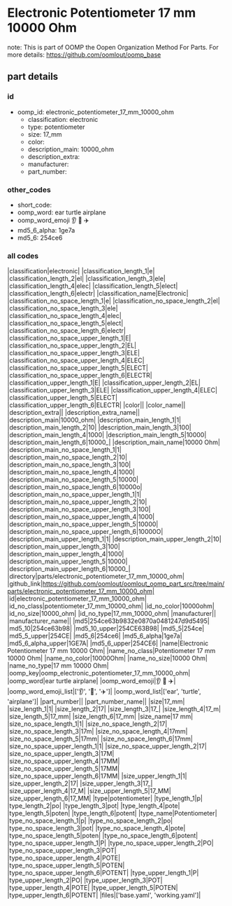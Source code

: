 # Electronic Potentiometer 17 mm 10000 Ohm  

note: This is part of OOMP the Oopen Organization Method For Parts. For more details: https://github.com/oomlout/oomp_base

##  part details





### id
* oomp_id: electronic_potentiometer_17_mm_10000_ohm
  * classification: electronic
  * type: potentiometer
  * size: 17_mm
  * color: 
  * description_main: 10000_ohm
  * description_extra: 
  * manufacturer: 
  * part_number: 

### other_codes
* short_code: 
* oomp_word: ear turtle airplane
* oomp_word_emoji :ear: :turtle: :airplane:
* md5_6_alpha: 1ge7a
* md5_6: 254ce6

### all codes 
|classification|electronic|
|classification_length_1|e|
|classification_length_2|el|
|classification_length_3|ele|
|classification_length_4|elec|
|classification_length_5|elect|
|classification_length_6|electr|
|classification_name|Electronic|
|classification_no_space_length_1|e|
|classification_no_space_length_2|el|
|classification_no_space_length_3|ele|
|classification_no_space_length_4|elec|
|classification_no_space_length_5|elect|
|classification_no_space_length_6|electr|
|classification_no_space_upper_length_1|E|
|classification_no_space_upper_length_2|EL|
|classification_no_space_upper_length_3|ELE|
|classification_no_space_upper_length_4|ELEC|
|classification_no_space_upper_length_5|ELECT|
|classification_no_space_upper_length_6|ELECTR|
|classification_upper_length_1|E|
|classification_upper_length_2|EL|
|classification_upper_length_3|ELE|
|classification_upper_length_4|ELEC|
|classification_upper_length_5|ELECT|
|classification_upper_length_6|ELECTR|
|color||
|color_name||
|description_extra||
|description_extra_name||
|description_main|10000_ohm|
|description_main_length_1|1|
|description_main_length_2|10|
|description_main_length_3|100|
|description_main_length_4|1000|
|description_main_length_5|10000|
|description_main_length_6|10000_|
|description_main_name|10000 Ohm|
|description_main_no_space_length_1|1|
|description_main_no_space_length_2|10|
|description_main_no_space_length_3|100|
|description_main_no_space_length_4|1000|
|description_main_no_space_length_5|10000|
|description_main_no_space_length_6|10000o|
|description_main_no_space_upper_length_1|1|
|description_main_no_space_upper_length_2|10|
|description_main_no_space_upper_length_3|100|
|description_main_no_space_upper_length_4|1000|
|description_main_no_space_upper_length_5|10000|
|description_main_no_space_upper_length_6|10000O|
|description_main_upper_length_1|1|
|description_main_upper_length_2|10|
|description_main_upper_length_3|100|
|description_main_upper_length_4|1000|
|description_main_upper_length_5|10000|
|description_main_upper_length_6|10000_|
|directory|parts/electronic_potentiometer_17_mm_10000_ohm|
|github_link|https://github.com/oomlout/oomlout_oomp_part_src/tree/main/parts/electronic_potentiometer_17_mm_10000_ohm|
|id|electronic_potentiometer_17_mm_10000_ohm|
|id_no_class|potentiometer_17_mm_10000_ohm|
|id_no_color|10000ohm|
|id_no_size|10000_ohm|
|id_no_type|17_mm_10000_ohm|
|manufacturer||
|manufacturer_name||
|md5|254ce63b9832e0870a0481247d9d5495|
|md5_10|254ce63b98|
|md5_10_upper|254CE63B98|
|md5_5|254ce|
|md5_5_upper|254CE|
|md5_6|254ce6|
|md5_6_alpha|1ge7a|
|md5_6_alpha_upper|1GE7A|
|md5_6_upper|254CE6|
|name|Electronic Potentiometer 17 mm 10000 Ohm|
|name_no_class|Potentiometer 17 mm 10000 Ohm|
|name_no_color|10000Ohm|
|name_no_size|10000 Ohm|
|name_no_type|17 mm 10000 Ohm|
|oomp_key|oomp_electronic_potentiometer_17_mm_10000_ohm|
|oomp_word|ear turtle airplane|
|oomp_word_emoji|:ear: :turtle: :airplane:|
|oomp_word_emoji_list|[':ear:', ':turtle:', ':airplane:']|
|oomp_word_list|['ear', 'turtle', 'airplane']|
|part_number||
|part_number_name||
|size|17_mm|
|size_length_1|1|
|size_length_2|17|
|size_length_3|17_|
|size_length_4|17_m|
|size_length_5|17_mm|
|size_length_6|17_mm|
|size_name|17 mm|
|size_no_space_length_1|1|
|size_no_space_length_2|17|
|size_no_space_length_3|17m|
|size_no_space_length_4|17mm|
|size_no_space_length_5|17mm|
|size_no_space_length_6|17mm|
|size_no_space_upper_length_1|1|
|size_no_space_upper_length_2|17|
|size_no_space_upper_length_3|17M|
|size_no_space_upper_length_4|17MM|
|size_no_space_upper_length_5|17MM|
|size_no_space_upper_length_6|17MM|
|size_upper_length_1|1|
|size_upper_length_2|17|
|size_upper_length_3|17_|
|size_upper_length_4|17_M|
|size_upper_length_5|17_MM|
|size_upper_length_6|17_MM|
|type|potentiometer|
|type_length_1|p|
|type_length_2|po|
|type_length_3|pot|
|type_length_4|pote|
|type_length_5|poten|
|type_length_6|potent|
|type_name|Potentiometer|
|type_no_space_length_1|p|
|type_no_space_length_2|po|
|type_no_space_length_3|pot|
|type_no_space_length_4|pote|
|type_no_space_length_5|poten|
|type_no_space_length_6|potent|
|type_no_space_upper_length_1|P|
|type_no_space_upper_length_2|PO|
|type_no_space_upper_length_3|POT|
|type_no_space_upper_length_4|POTE|
|type_no_space_upper_length_5|POTEN|
|type_no_space_upper_length_6|POTENT|
|type_upper_length_1|P|
|type_upper_length_2|PO|
|type_upper_length_3|POT|
|type_upper_length_4|POTE|
|type_upper_length_5|POTEN|
|type_upper_length_6|POTENT|
|files|['base.yaml', 'working.yaml']|
